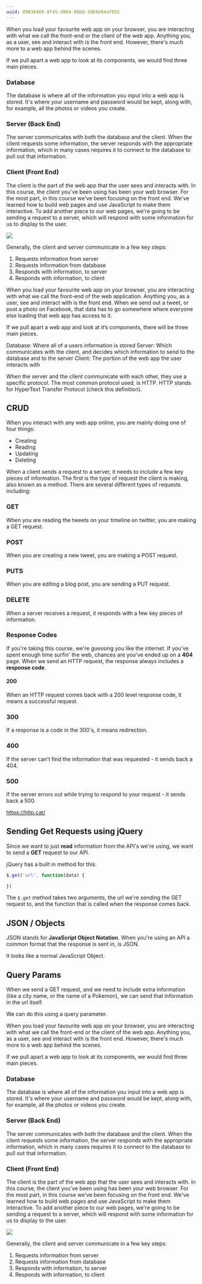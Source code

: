 ```yaml
---
uuid: 09636469-8f45-4904-86b0-3d69e84af055
---
```

When you load your favourite web app on your browser, you are interacting with what we call the front-end or the client of the web app. Anything you, as a user, see and interact with is the front end. However, there's much more to a web app behind the scenes.

If we pull apart a web app to look at its components, we would find three main pieces.

### Database

The database is where all of the information you input into a web app is stored. It's where your username and password would be kept, along with, for example, all the photos or videos you create.

### Server (Back End)

The server communicates with both the database and the client. When the client requests some information, the server responds with the appropriate information, which in many cases requires it to connect to the database to pull out that information.

### Client (Front End)

The client is the part of the web app that the user sees and interacts with. In this course, the client you've been using has been your web browser. For the most part, in this course we've been focusing on the front end. We've learned how to build web pages and use JavaScript to make them interactive. To add another piece to our web pages, we're going to be sending a request to a server, which will respond with some information for us to display to the user.

![](https://cl.ly/0R290h1F0m2Q/Image%202017-11-01%20at%207.52.05%20PM.png)

Generally, the client and server communicate in a few key steps:

1. Requests information from server
2. Requests information from database
3. Responds with information, to server
4. Responds with information, to client

When you load your favourite web app on your browser, you are interacting with what we call the front-end of the web application. Anything you, as a user, see and interact with is the front end. When we send out a tweet, or post a photo on Facebook, that data has to go somewhere where everyone else loading that web app has access to it.

If we pull apart a web app and look at it’s components, there will be three main pieces.

Database: Where all of a users information is stored
Server: Which communicates with the client, and decides which information to send to the database and to the server
Client: The portion of the web app the user interacts with


When the server and the client communicate with each other, they use a specific protocol. The most common protocol used, is HTTP. HTTP stands for HyperText Transfer Protocol (check this definition).

## CRUD

When you interact with any web app online, you are mainly doing one of four things:
- Creating
- Reading
- Updating
- Deleting

When a client sends a request to a server, it needs to include a few key pieces of information. The first is the type of request the client is making, also known as a method. There are several different types of requests including:

### GET

When you are reading the tweets on your timeline on twitter, you are making a GET request.


### POST

When you are creating a new tweet, you are making a POST request.

### PUTS

When you are editing  a blog post, you are sending a PUT request.

### DELETE

When a server receives a request, it responds with a few key pieces of information.

### Response Codes

If you're taking this course, we're guessing you like the internet. If you've spent enough time surfin' the web, chances are you've ended up on a **404** page.
When we send an HTTP request, the response always includes a **response code**.

#### 200

When an HTTP request comes back with a 200 level response code, it means a successful request.

### 300
If a response is a code in the 300's, it means redirection.

### 400

If the server can’t find the information that was requested - it sends back a 404.

### 500

If the server errors out while trying to respond to your request - it sends back a 500.

https://http.cat/

## Sending Get Requests using jQuery

Since we want to just **read** information from the API's we're using, we want to send a **GET** request to our API.

jQuery has a built in method for this:

```javascript
$.get('url', function(data) {

})
```

The `$.get` method takes two arguments, the url we're sending the GET request to, and the function that is called when the response comes back.

## JSON / Objects
JSON stands for **JavaScript Object Notation**. When you're using an API a common format that the response is sent in, is JSON.

It looks like a normal JavaScript Object.

## Query Params

When we send a GET request, and we need to include extra information (like a city name, or the name of a Pokemon), we can send that information in the url itself.

We can do this using a query parameter.

When you load your favourite web app on your browser, you are interacting with what we call the front-end or the client of the web app. Anything you, as a user, see and interact with is the front end. However, there's much more to a web app behind the scenes.

If we pull apart a web app to look at its components, we would find three main pieces.

### Database

The database is where all of the information you input into a web app is stored. It's where your username and password would be kept, along with, for example, all the photos or videos you create.

### Server (Back End)

The server communicates with both the database and the client. When the client requests some information, the server responds with the appropriate information, which in many cases requires it to connect to the database to pull out that information.

### Client (Front End)

The client is the part of the web app that the user sees and interacts with. In this course, the client you've been using has been your web browser. For the most part, in this course we've been focusing on the front end. We've learned how to build web pages and use JavaScript to make them interactive. To add another piece to our web pages, we're going to be sending a request to a server, which will respond with some information for us to display to the user.

![](https://cl.ly/0R290h1F0m2Q/Image%202017-11-01%20at%207.52.05%20PM.png)

Generally, the client and server communicate in a few key steps:

1. Requests information from server
2. Requests information from database
3. Responds with information, to server
4. Responds with information, to client
